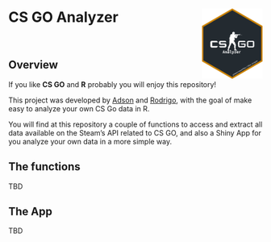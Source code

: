 CS GO Analyzer <img src="app/www/img/CSGo_analyzer_sticker.PNG" align="right" width="120" />
============================================================================================

<br>

Overview
--------

If you like **CS GO** and **R** probably you will enjoy this repository!

This project was developed by
[Adson](https://github.com/adsoncostanzifilho) and
[Rodrigo](https://github.com/Rodrigo-Fontoura), with the goal of make
easy to analyze your own CS Go data in R.

You will find at this repository a couple of functions to access and
extract all data available on the Steam’s API related to CS GO, and also
a Shiny App for you analyze your own data in a more simple way.

The functions
-------------

TBD

The App
-------

TBD

